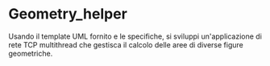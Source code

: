 # Geometry_helper

Usando il template UML fornito e le specifiche, si sviluppi un'applicazione di rete TCP multithread che gestisca il calcolo delle aree di diverse figure geometriche.
